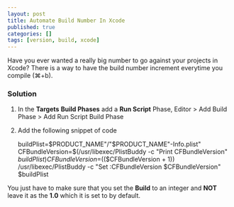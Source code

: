 ```yaml
---
layout: post
title: Automate Build Number In Xcode
published: true
categories: []
tags: [version, build, xcode]
---
```

Have you ever wanted a really big number to go against your projects in Xcode? There is a way to have the build number increment everytime you compile (⌘+b).

### Solution
1. In the **Targets** **Build Phases** add a **Run Script** Phase, Editor > Add Build Phase > Add Run Script Build Phase
2. Add the following snippet of code

	buildPlist=$PRODUCT_NAME"/"$PRODUCT_NAME"-Info.plist"
	CFBundleVersion=$(/usr/libexec/PlistBuddy -c "Print CFBundleVersion" $buildPlist)
	CFBundleVersion=$(($CFBundleVersion + 1))
	/usr/libexec/PlistBuddy -c "Set :CFBundleVersion $CFBundleVersion" $buildPlist

You just have to make sure that you set the **Build** to an integer and **NOT** leave it as the **1.0** which it is set to by default.
